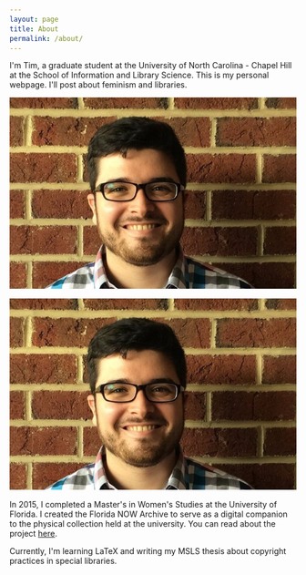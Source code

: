 ```yaml
---
layout: page
title: About
permalink: /about/
---
```


I'm Tim, a graduate student at the University of North Carolina - Chapel Hill at the School of Information and Library Science. This is my 
personal webpage. I'll post about feminism and libraries.

![Photo of Tim D'Annecy](/images/me.jpg)

<div style="text-align:center"><img src ="/images/me.jpg" /></div>

In 2015, I completed a Master's in Women's Studies at the University of Florida. I created the Florida NOW Archive to serve as a digital 
companion to the physical collection held at the university. You can read about the project [here](/2015/07/15/wst-thesis.html). 

Currently, I'm learning LaTeX and writing my MSLS thesis about copyright practices in special libraries.
